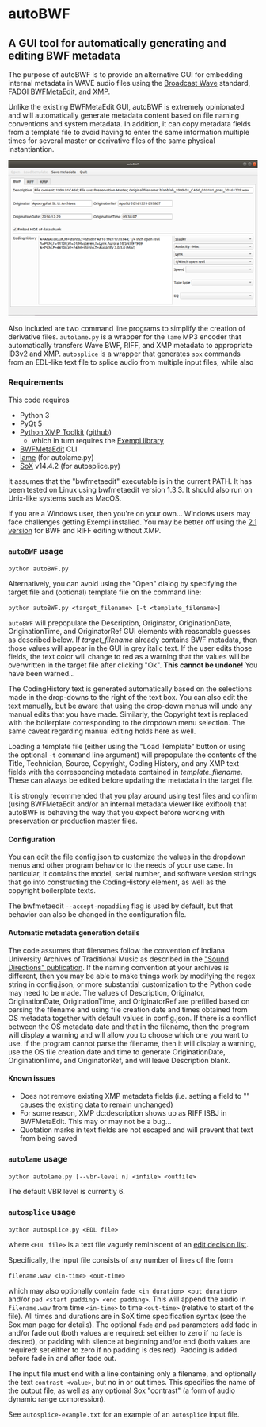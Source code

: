 # autoBWF

## A GUI tool for automatically generating and editing BWF metadata

The purpose of autoBWF is to provide an alternative GUI for embedding internal metadata in WAVE audio files using the [Broadcast Wave](https://en.wikipedia.org/wiki/Broadcast_Wave_Format) standard, FADGI [BWFMetaEdit](https://mediaarea.net/BWFMetaEdit), and [XMP](https://en.wikipedia.org/wiki/Extensible_Metadata_Platform). 

Unlike the existing BWFMetaEdit GUI, autoBWF is extremely opinionated and will automatically generate metadata content based on file naming conventions and system metadata. In addition, it can copy metadata fields from a template file to avoid having to enter the same information multiple times for several master or derivative files of the same physical instantiantion.


![screenshot of GUI](screenshot.png)

Also included are two command line programs to simplify the creation of derivative files. `autolame.py` is a wrapper for the `lame` MP3 encoder that automatically transfers Wave BWF, RIFF, and XMP metadata to appropriate ID3v2 and XMP. `autosplice` is a wrapper that generates `sox` commands from an EDL-like text file to splice audio from multiple input files, while also 
### Requirements

This code requires 
* Python 3
* PyQt 5 
* [Python XMP Toolkit](http://python-xmp-toolkit.readthedocs.io/en/latest/index.html#) ([github](https://github.com/python-xmp-toolkit/python-xmp-toolkit))
  * which in turn requires the [Exempi library](https://libopenraw.freedesktop.org/wiki/Exempi/)
* [BWFMetaEdit](https://mediaarea.net/BWFMetaEdit/Download) CLI 
* [lame](http://lame.sourceforge.net/) (for autolame.py)
* [SoX](http://sox.sourceforge.net/) v14.4.2 (for autosplice.py)

It assumes that the "bwfmetaedit" executable is in the current PATH. It has been tested on Linux using bwfmetaedit version 1.3.3. It should also run on Unix-like systems such as MacOS. 

If you are a Windows user, then you're on your own... Windows users may face challenges getting Exempi installed. You may be better off using the [2.1 version](https://github.com/Ukrainian-History/autoBWF/releases/tag/v2.1) for BWF and RIFF editing without XMP. 


### `autoBWF` usage

`python autoBWF.py`

Alternatively, you can avoid using the "Open" dialog by specifying the target file and (optional) template file on the command line:

`python autoBWF.py <target_filename> [-t <template_filename>]`

`autoBWF` will prepopulate the Description, Originator, OriginationDate, OriginationTime, and OriginatorRef GUI elements with reasonable guesses as described below. If *target_filename* already contains BWF metadata, then those values will appear in the GUI in grey italic text. If the user edits those fields, the text color will change to red as a warning that the values will be overwritten in the target file after clicking "Ok". **This cannot be undone!** You have been warned...

The CodingHistory text is generated automatically based on the selections made in the drop-downs to the right of the text box. You can also edit the text manually, but be aware that using the drop-down menus will undo any manual edits that you have made. Similarly, the Copyright text is replaced with the boilerplate corresponding to the dropdown menu selection. The same caveat regarding manual editing holds here as well.

Loading a template file (either using the "Load Template" button or using the optional `-t` command line argument) will prepopulate the contents of the Title, Technician, Source, Copyright, Coding History, and any XMP text fields with the corresponding metadata contained in *template_filename*. These can always be edited before updating the metadata in the target file.

It is strongly recommended that you play around using test files and confirm (using BWFMetaEdit and/or an internal metadata viewer like exiftool) that autoBWF is behaving the way that you expect before working with preservation or production master files.

#### Configuration

You can edit the file config.json to customize the values in the dropdown menus and other program behavior to the needs of your use case. In particular, it contains the model, serial number, and software version strings that go into constructing the CodingHistory element, as well as the copyright boilerplate texts. 

The bwfmetaedit `--accept-nopadding` flag is used by default, but that behavior can also be changed in the configuration file.


#### Automatic metadata generation details

 The code assumes that filenames follow the convention of Indiana University Archives of Traditional Music as described in the ["Sound Directions" publication](http://www.dlib.indiana.edu/projects/sounddirections/papersPresent/index.shtml). If the naming convention at your archives is different, then you may be able to make things work by modifying the regex string in config.json, or more substantial customization to the Python code may need to be made. The values of Description, Originator, OriginationDate, OriginationTime, and OriginatorRef are prefilled based on parsing the filename and using file creation date and times obtained from OS metadata together with default values in config.json. If there is a conflict between the OS metadata date and that in the filename, then the program will display a warning and will allow you to choose which one you want to use. If the program cannot parse the filename, then it will display a warning, use the OS file creation date and time to generate OriginationDate, OriginationTime, and OriginatorRef, and will leave Description blank.


#### Known issues

* Does not remove existing XMP metadata fields (i.e. setting a field to "" causes the existing data to remain unchanged)
* For some reason, XMP dc:description shows up as RIFF ISBJ in BWFMetaEdit. This may or may not be a bug...
* Quotation marks in text fields are not escaped and will prevent that text from being saved

### `autolame` usage

`python autolame.py [--vbr-level n] <infile> <outfile>`

The default VBR level is currently 6.

### `autosplice` usage

`python autosplice.py <EDL file>`

where `<EDL file>` is a text file vaguely reminiscent of an [edit decision list](https://en.wikipedia.org/wiki/Edit_decision_list).

Specifically, the input file consists of any number of lines of the form

`filename.wav <in-time> <out-time>`
 
 which may also optionally contain `fade <in duration> <out duration>` and/or `pad <start padding> <end padding>`. This will append the audio in `filename.wav` from time `<in-time>` to time `<out-time>` (relative to start of the file). All times and durations are in SoX time specification syntax (see the Sox man page for details). The optional `fade` and `pad` parameters add fade in and/or fade out (both values are required: set either to zero if no fade is desired), or padding with silence at beginning and/or end (both values are required: set either to zero if no padding is desired). Padding is added before fade in and after fade out.
 
 The input file must end with a line containing only a filename, and optionally the text `contrast <value>`, but no in or out times. This specifies the name of the output file, as well as any optional Sox "contrast" (a form of audio dynamic range compression).
 
See `autosplice-example.txt` for an example of an `autosplice` input file. 

